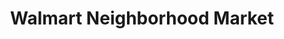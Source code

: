 ---
title: "Walmart Neighborhood Market"
url: /oro-valley/walmart-neighborhood-market/
shop: Supermarkt
---
